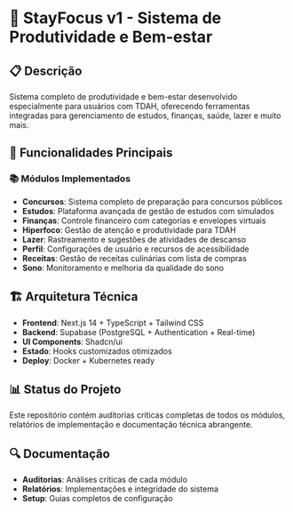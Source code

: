 # 🎯 StayFocus v1 - Sistema de Produtividade e Bem-estar

## 📋 Descrição
Sistema completo de produtividade e bem-estar desenvolvido especialmente para usuários com TDAH, oferecendo ferramentas integradas para gerenciamento de estudos, finanças, saúde, lazer e muito mais.

## 🚀 Funcionalidades Principais

### 📚 **Módulos Implementados**
- **Concursos**: Sistema completo de preparação para concursos públicos
- **Estudos**: Plataforma avançada de gestão de estudos com simulados
- **Finanças**: Controle financeiro com categorias e envelopes virtuais
- **Hiperfoco**: Gestão de atenção e produtividade para TDAH
- **Lazer**: Rastreamento e sugestões de atividades de descanso
- **Perfil**: Configurações de usuário e recursos de acessibilidade
- **Receitas**: Gestão de receitas culinárias com lista de compras
- **Sono**: Monitoramento e melhoria da qualidade do sono

## 🏗️ Arquitetura Técnica
- **Frontend**: Next.js 14 + TypeScript + Tailwind CSS
- **Backend**: Supabase (PostgreSQL + Authentication + Real-time)
- **UI Components**: Shadcn/ui
- **Estado**: Hooks customizados otimizados
- **Deploy**: Docker + Kubernetes ready

## 📊 Status do Projeto
Este repositório contém auditorias críticas completas de todos os módulos, relatórios de implementação e documentação técnica abrangente.

## 🔍 Documentação
- **Auditorias**: Análises críticas de cada módulo
- **Relatórios**: Implementações e integridade do sistema
- **Setup**: Guias completos de configuração
